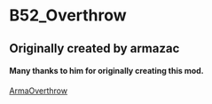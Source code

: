 # B52_Overthrow
## Originally created by armazac
#### Many thanks to him for originally creating this mod.

[ArmaOverthrow](https://github.com/ArmaOverthrow/Overthrow)